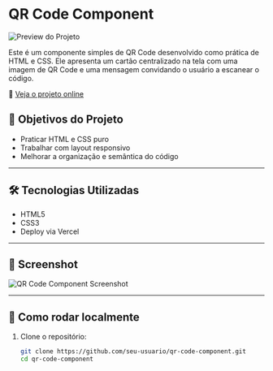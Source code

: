 # QR Code Component

![Preview do Projeto](./screenshot.png)

Este é um componente simples de QR Code desenvolvido como prática de HTML e CSS. Ele apresenta um cartão centralizado na tela com uma imagem de QR Code e uma mensagem convidando o usuário a escanear o código.

🔗 [Veja o projeto online](https://qr-code-component-khaki-three.vercel.app)

## 🧠 Objetivos do Projeto

- Praticar HTML e CSS puro
- Trabalhar com layout responsivo
- Melhorar a organização e semântica do código

---

## 🛠 Tecnologias Utilizadas

- HTML5
- CSS3
- Deploy via Vercel

---

## 📸 Screenshot

![QR Code Component Screenshot](./screenshot.png)

---

## 📁 Como rodar localmente

1. Clone o repositório:
   ```bash
   git clone https://github.com/seu-usuario/qr-code-component.git
   cd qr-code-component
